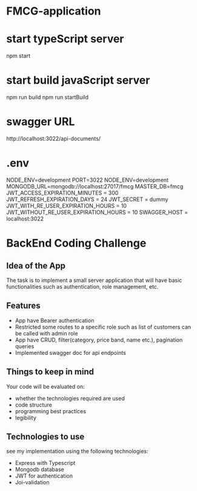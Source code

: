# FMCG-application

# start typeScript server
npm start

# start build javaScript server
npm run build
npm run startBuild

# swagger URL
http://localhost:3022/api-documents/

# .env

NODE_ENV=development
PORT=3022
NODE_ENV=development
MONGODB_URL=mongodb://localhost:27017/fmcg
MASTER_DB=fmcg
JWT_ACCESS_EXPIRATION_MINUTES = 300 
JWT_REFRESH_EXPIRATION_DAYS = 24 
JWT_SECRET = dummy 
JWT_WITH_RE_USER_EXPIRATION_HOURS = 10 
JWT_WITHOUT_RE_USER_EXPIRATION_HOURS = 10 
SWAGGER_HOST = localhost:3022

# BackEnd Coding Challenge

## Idea of the App

The task is to implement a small server application that will have basic functionalities such as authentication, role management, etc.

## Features

- App have Bearer authentication
- Restricted some routes to a specific role such as list of customers can be called with admin role
- App have CRUD, filter(category, price band, name etc.), pagination queries
- Implemented swagger doc for api endpoints

## Things to keep in mind

Your code will be evaluated on:

- whether the technologies required are used
- code structure
- programming best practices
- legibility


## Technologies to use

 see my implementation using the following technologies:

- Express with Typescript
- Mongodb database
- JWT for authentication
- Joi-validation
